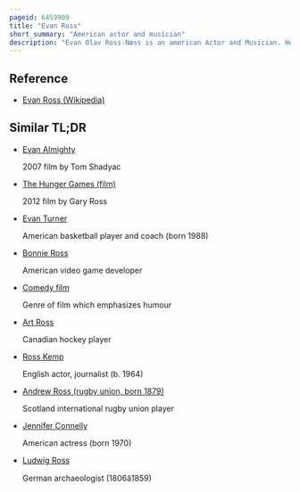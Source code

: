 ```yaml
---
pageid: 6459909
title: "Evan Ross"
short_summary: "American actor and musician"
description: "Evan Olav Ross-Næss is an american Actor and Musician. He made his acting Debut in the comedy-drama Film Atl, and has since starred in the Films Pride, according to Greta, Mooz-Lum, 96 Minutes, Supremacy, and the Hunger Games: Mockingjay – Part 1 and Part 2."
---
```


## Reference

- [Evan Ross (Wikipedia)](https://en.wikipedia.org/?curid=6459909)

## Similar TL;DR

- [Evan Almighty](/tldr/en/evan-almighty)

  2007 film by Tom Shadyac

- [The Hunger Games (film)](/tldr/en/the-hunger-games-film)

  2012 film by Gary Ross

- [Evan Turner](/tldr/en/evan-turner)

  American basketball player and coach (born 1988)

- [Bonnie Ross](/tldr/en/bonnie-ross)

  American video game developer

- [Comedy film](/tldr/en/comedy-film)

  Genre of film which emphasizes humour

- [Art Ross](/tldr/en/art-ross)

  Canadian hockey player

- [Ross Kemp](/tldr/en/ross-kemp)

  English actor, journalist (b. 1964)

- [Andrew Ross (rugby union, born 1879)](/tldr/en/andrew-ross-rugby-union-born-1879)

  Scotland international rugby union player

- [Jennifer Connelly](/tldr/en/jennifer-connelly)

  American actress (born 1970)

- [Ludwig Ross](/tldr/en/ludwig-ross)

  German archaeologist (1806â1859)
